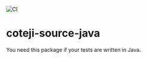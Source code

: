 ![CI](https://github.com/coteji/coteji-source-java/workflows/CI/badge.svg?branch=master)
# coteji-source-java
You need this package if your tests are written in Java.

